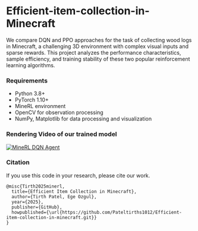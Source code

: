 # Efficient-item-collection-in-Minecraft

We compare DQN and PPO approaches for the task of collecting wood logs in Minecraft, a challenging 3D environment with complex visual inputs and sparse rewards. This project analyzes the performance characteristics, sample efficiency, and training stability of these two popular reinforcement learning algorithms.

### Requirements
- Python 3.8+
- PyTorch 1.10+
- MineRL environment
- OpenCV for observation processing
- NumPy, Matplotlib for data processing and visualization

### Rendering Video of our trained model
[![MineRL DQN Agent](https://img.shields.io/badge/Watch-Demo%20Video-red?style=for-the-badge&logo=youtube)](https://drive.google.com/file/d/1gj5gNehtzzpjKOwnTWe909TPw2QIlBds/view?usp=drive_link)


### Citation
If you use this code in your research, please cite our work.
```
@misc{Tirth2025minerl,
  title={Efficient Item Collection in Minecraft},
  author={Tirth Patel, Ege Ozgul},
  year={2025},
  publisher={GitHub},
  howpublished={\url{https://github.com/Pateltirths1012/Efficient-item-collection-in-minecraft.git}}
}
```
